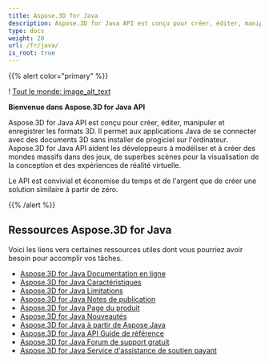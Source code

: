 ```yaml
---
title: Aspose.3D for Java
description: Aspose.3D for Java API est conçu pour créer, éditer, manipuler et enregistrer les formats 3D. Il permet aux applications Java de se connecter avec des documents 3D sans installer de progiciel sur l'ordinateur.
type: docs
weight: 20
url: /fr/java/
is_root: true
---
```

{{% alert color="primary" %}}

! [Tout le monde: image_alt_text](home_1)

**Bienvenue dans Aspose.3D for Java API**

Aspose.3D for Java API est conçu pour créer, éditer, manipuler et enregistrer les formats 3D. Il permet aux applications Java de se connecter avec des documents 3D sans installer de progiciel sur l'ordinateur. Aspose.3D for Java API aident les développeurs à modéliser et à créer des mondes massifs dans des jeux, de superbes scènes pour la visualisation de la conception et des expériences de réalité virtuelle.

Le API est convivial et économise du temps et de l'argent que de créer une solution similaire à partir de zéro.

{{% /alert %}}


##  **Ressources Aspose.3D for Java**
Voici les liens vers certaines ressources utiles dont vous pourriez avoir besoin pour accomplir vos tâches.

- [Aspose.3D for Java Documentation en ligne](/3d/fr/java/)
- [Aspose.3D for Java Caractéristiques](/3d/fr/java/product-overview/#productoverview-richfeatures)
- [Aspose.3D for Java Limitations](/3d/fr/java/installation/#installation-systemrequirements)
- [Aspose.3D for Java Notes de publication](https://releases.aspose.com/3d/java/release-notes/)
- [Aspose.3D for Java Page du produit](https://products.aspose.com/3d/java)
- [Aspose.3D for Java Nouveautés](https://releases.aspose.com/3d/java/)
- [Aspose.3D for Java à partir de Aspose Java](https://releases.aspose.com/java/repo/com/aspose/aspose-3d/)
- [Aspose.3D for Java API Guide de référence](https://reference.aspose.com/3d/java)
- [Aspose.3D for Java Forum de support gratuit](https://forum.aspose.com/c/3d)
- [Aspose.3D for Java Service d'assistance de soutien payant](https://helpdesk.aspose.com/)
